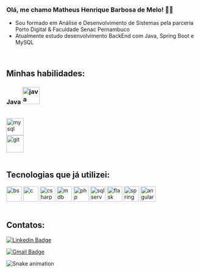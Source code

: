 ### Olá, me chamo Matheus Henrique Barbosa de Melo! :fist_right::fist_left:
- Sou formado em Análise e Desenvolvimento de Sistemas pela parceria Porto Digital & Faculdade Senac Pernambuco 
- Atualmente estudo desenvolvimento BackEnd com Java, Spring Boot e MySQL
</br>

## Minhas habilidades:

### Java <img src="https://cdn.jsdelivr.net/gh/devicons/devicon/icons/java/java-original.svg" alt="java" width="45" height="45" style="max-width:100%;"></img>
</br>
<img src="https://cdn.jsdelivr.net/gh/devicons/devicon/icons/mysql/mysql-original-wordmark.svg" alt="mysql" width="45" height="45" style="max-width:100%;"></img>
</br>
<img src="https://cdn.jsdelivr.net/gh/devicons/devicon/icons/git/git-plain-wordmark.svg" alt="git" width="45" height="45" style="max-width:100%;"></img>

</br>
</br>

## Tecnologias que já utilizei:

<img src="https://cdn.jsdelivr.net/gh/devicons/devicon/icons/bootstrap/bootstrap-plain-wordmark.svg" alt="bs" width="40" height="40" style="max-width:100%;"></img>
<img src="https://cdn.jsdelivr.net/gh/devicons/devicon/icons/c/c-plain.svg" alt="c" width="40" height="40" style="max-width:100%;"></img>
<img src="https://cdn.jsdelivr.net/gh/devicons/devicon/icons/csharp/csharp-plain.svg" alt="csharp" width="40" height="40" style="max-width:100%;"></img>
<img src="https://cdn.jsdelivr.net/gh/devicons/devicon/icons/mongodb/mongodb-plain-wordmark.svg" alt="mdb" width="40" height="40" style="max-width:100%;"></img>
<img src="https://cdn.jsdelivr.net/gh/devicons/devicon/icons/php/php-plain.svg" alt="php" width="40" height="40" style="max-width:100%;"></img>
<img src="https://cdn.jsdelivr.net/gh/devicons/devicon/icons/microsoftsqlserver/microsoftsqlserver-plain-wordmark.svg" alt="sqlserver" width="40" height="40" style="max-width:100%;"></img>
<img src="https://cdn.jsdelivr.net/gh/devicons/devicon/icons/flask/flask-original-wordmark.svg" alt="flask" width="40" height="40" style="max-width:100%;"></img>
<img src="https://cdn.jsdelivr.net/gh/devicons/devicon/icons/spring/spring-original-wordmark.svg" alt="spring" width="40" height="40" style="max-width:100%;"/>
<img src="https://cdn.jsdelivr.net/gh/devicons/devicon/icons/angularjs/angularjs-plain.svg" alt="angular" width="40" height="40" style="max-width:100%;"/>
</br>
</br>


## Contatos:

[![Linkedin Badge](https://img.shields.io/badge/-Linkedin-blue?style=flat-square&logo=Linkedin&logoColor=white&link=https://www.linkedin.com/in/matheushbmelo/)](https://www.linkedin.com/in/matheushbmelo/)

[![Gmail Badge](https://img.shields.io/badge/-Gmail-c14438?style=flat-square&logo=Gmail&logoColor=white&link=mailto:matheushbmelov@gmail.com)](mailto:matheushbmelo@gmail.com)
</br>

![Snake animation](https://github.com/MatheusHBMelo/MatheusHBMelo/blob/output/github-contribution-grid-snake.svg)

<!--
**MatheusHBMelo/MatheusHBMelo** is a ✨ _special_ ✨ repository because its `README.md` (this file) appears on your GitHub profile.

Here are some ideas to get you started:

- 🔭 I’m currently working on ...
- 🌱 I’m currently learning ...
- 👯 I’m looking to collaborate on ...
- 🤔 I’m looking for help with ...
- 💬 Ask me about ...
- 📫 How to reach me: ...
- 😄 Pronouns: ...
- ⚡ Fun fact: ...
-->
